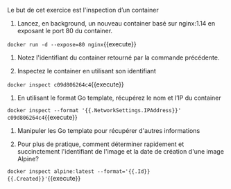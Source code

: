 Le but de cet exercice est l'inspection d’un container

1.  Lancez, en background, un nouveau container basé sur nginx:1.14 en
    exposant le port 80 du container.

`docker run -d --expose=80 nginx`{{execute}}

1.  Notez l'identifiant du container retourné par la commande précédente.

1.  Inspectez le container en utilisant son identifiant

`docker inspect c09d806264c4`{{execute}}

1.  En utilisant le format Go template, récupérez le nom et l’IP du
    container

`docker inspect --format '{{.NetworkSettings.IPAddress}}' c09d806264c4`{{execute}}

1.  Manipuler les Go template pour récupérer d'autres informations

1.  Pour plus de pratique, comment déterminer rapidement et
    succinctement l'identifiant de l'image et la date de création
    d'une image Alpine?

`docker inspect alpine:latest --format='{{.Id}} {{.Created}}'`{{execute}}

